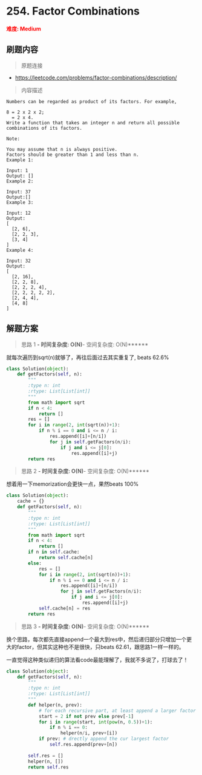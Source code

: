 # 254. Factor Combinations

**<font color=red>难度: Medium</font>**

## 刷题内容

> 原题连接

* https://leetcode.com/problems/factor-combinations/description/

> 内容描述

```
Numbers can be regarded as product of its factors. For example,

8 = 2 x 2 x 2;
  = 2 x 4.
Write a function that takes an integer n and return all possible combinations of its factors.

Note:

You may assume that n is always positive.
Factors should be greater than 1 and less than n.
Example 1:

Input: 1
Output: []
Example 2:

Input: 37
Output:[]
Example 3:

Input: 12
Output:
[
  [2, 6],
  [2, 2, 3],
  [3, 4]
]
Example 4:

Input: 32
Output:
[
  [2, 16],
  [2, 2, 8],
  [2, 2, 2, 4],
  [2, 2, 2, 2, 2],
  [2, 4, 4],
  [4, 8]
]
```

## 解题方案

> 思路 1
******- 时间复杂度: O(N)******- 空间复杂度: O(N)******



就每次遍历到sqrt(n)就够了，再往后面过去其实重复了, beats 62.6%

```python
class Solution(object):
    def getFactors(self, n):
        """
        :type n: int
        :rtype: List[List[int]]
        """
        from math import sqrt
        if n < 4:
            return []
        res = []
        for i in range(2, int(sqrt(n))+1):
            if n % i == 0 and i <= n / i:
                res.append([i]+[n/i])
                for j in self.getFactors(n/i):
                    if j and i <= j[0]:
                        res.append([i]+j)
        return res
```

> 思路 2
******- 时间复杂度: O(N)******- 空间复杂度: O(N)******


想着用一下memorization会更快一点，果然beats 100%

```python
class Solution(object):
    cache = {}
    def getFactors(self, n):
        """
        :type n: int
        :rtype: List[List[int]]
        """
        from math import sqrt
        if n < 4:
            return []
        if n in self.cache:
            return self.cache[n]
        else:
            res = []
            for i in range(2, int(sqrt(n))+1):
                if n % i == 0 and i <= n / i:
                    res.append([i]+[n/i])
                    for j in self.getFactors(n/i):
                        if j and i <= j[0]:
                            res.append([i]+j)
            self.cache[n] = res
        return res
```



> 思路 3
******- 时间复杂度: O(N)******- 空间复杂度: O(N)******

换个思路，每次都先直接append一个最大到res中，然后递归部分只增加一个更大的factor，但其实这种也不是很快，只beats 62.61，跟思路1一样一样的。

一直觉得这种类似递归的算法看code最能理解了，我就不多说了，打球去了！


```python
class Solution(object):
    def getFactors(self, n):
        """
        :type n: int
        :rtype: List[List[int]]
        """
        def helper(n, prev):
            # for each recursive part, at least append a larger factor
            start = 2 if not prev else prev[-1] 
            for i in range(start, int(pow(n, 0.5))+1):
                if n % i == 0:
                    helper(n/i, prev+[i])
            if prev: # drectly append the cur largest factor
                self.res.append(prev+[n])
            
        self.res = []
        helper(n, [])
        return self.res
```
